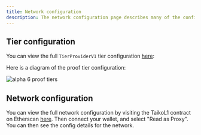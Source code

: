 ```yaml
---
title: Network configuration
description: The network configuration page describes many of the configuration details of the network.
---
```


## Tier configuration

You can view the full `TierProviderV1` tier configuration [here](https://github.com/taikoxyz/taiko-mono/blob/main/packages/protocol/contracts/L1/tiers/TierProviderV1.sol):

Here is a diagram of the proof tier configuration:

![alpha 6 proof tiers](~/assets/content/docs/network-reference/proof-tier-config.webp)

## Network configuration

You can view the full network configuration by visiting the TaikoL1 contract on Etherscan [here](https://holesky.etherscan.io/address/0x79C9109b764609df928d16fC4a91e9081F7e87DB#readProxyContract). Then connect your wallet, and select "Read as Proxy". You can then see the config details for the network.
